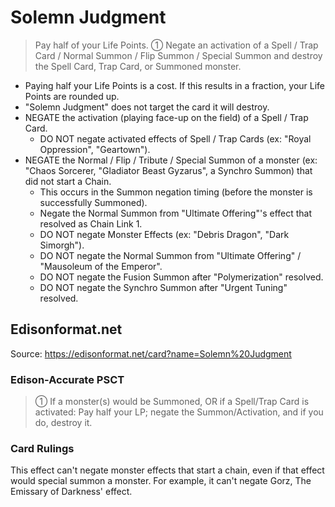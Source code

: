 # Solemn Judgment

> Pay half of your Life Points. ① Negate an activation of a Spell / Trap Card / Normal Summon / Flip Summon / Special Summon and destroy the Spell Card, Trap Card, or Summoned monster.

*   Paying half your Life Points is a cost. If this results in a fraction, your Life Points are rounded up.
*   "Solemn Judgment" does not target the card it will destroy.
*   NEGATE the activation (playing face-up on the field) of a Spell / Trap Card.
    *   DO NOT negate activated effects of Spell / Trap Cards (ex: "Royal Oppression", "Geartown").
*   NEGATE the Normal / Flip / Tribute / Special Summon of a monster (ex: "Chaos Sorcerer, "Gladiator Beast Gyzarus", a Synchro Summon) that did not start a Chain.
    *   This occurs in the Summon negation timing (before the monster is successfully Summoned).
    *   Negate the Normal Summon from "Ultimate Offering"'s effect that resolved as Chain Link 1.
    *   DO NOT negate Monster Effects (ex: "Debris Dragon", "Dark Simorgh").
    *   DO NOT negate the Normal Summon from "Ultimate Offering" / "Mausoleum of the Emperor".
    *   DO NOT negate the Fusion Summon after "Polymerization" resolved.
    *   DO NOT negate the Synchro Summon after "Urgent Tuning" resolved.

## Edisonformat.net

Source: https://edisonformat.net/card?name=Solemn%20Judgment

### Edison-Accurate PSCT

> ① If a monster(s) would be Summoned,
> OR if a Spell/Trap Card is activated: Pay half your LP; negate the Summon/Activation, and if you do, destroy it.

### Card Rulings

This effect can't negate monster effects that start a chain, even if that effect would special summon a monster.
For example, it can't negate Gorz, The Emissary of Darkness' effect.
            